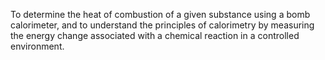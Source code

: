 To determine the heat of combustion of a given substance using a bomb calorimeter, and to understand the principles of calorimetry by measuring the energy change associated with a chemical reaction in a controlled environment.

